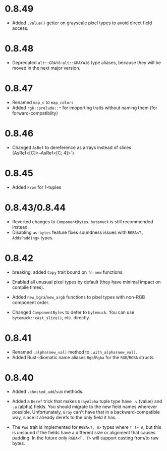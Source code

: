 
# 0.8.49

* Added `.value()` getter on grayscale pixel types to avoid direct field access.

# 0.8.48

* Deprecated `alt::GRAY8`-`alt::GRAYA16` type aliases, because they will be moved in the next major version.

# 0.8.47

* Renamed `map_c` to `map_colors`
* Added `rgb::prelude::*` for imoporting traits without naming them (for forward-compatibilty)

# 0.8.46

* Changed `AsRef` to dereference as arrays instead of slices (AsRef<[C]>` → `AsRef<[C; 4]>`)

# 0.8.45

* Added `From` for 1-tuples

# 0.8.43/0.8.44

* Reverted changes to `ComponentBytes`. `bytemuck` is still recommended instead.
* Disabling `as-bytes` feature fixes soundness issues with `RGBA<T, AddsPadding>` types.

# 0.8.42

* breaking: added `Copy` trait bound on `fn new` functions.

* Enabled all unusual pixel types by default (they have minimal impact on compile times).
* Added `new_bgra`/`new_argb` functions to pixel types with non-RGB component order.
* Changed `ComponentBytes` to defer to `bytemuck`. You can use `bytemuck::cast_slice()`, etc. directly.

# 0.8.41

* Renamed `.alpha(new_val)` method to `.with_alpha(new_val)`.
* Added Rust-idiomatic name aliases `Rgb`/`Rgba` for the `RGB`/`RGBA` structs.

# 0.8.40

* Added `.checked_add`/`sub` methods.

* Added a `Deref` trick that makes `GrayAlpha` tuple type have `.v` (value) and `.a` (alpha) fields. You should migrate to the new field names wherever possible.
  Unfortunately, `Gray` can't have that in a backward-compatible way, since it already derefs to the only field it has.

* The `Pod` trait is implemented for `RGBA<T, A>` types where `T != A`, but this is unsound if the fields have a different size or alignment that causes padding. In the future only `RGBA<T, T>` will support casting from/to raw bytes.

